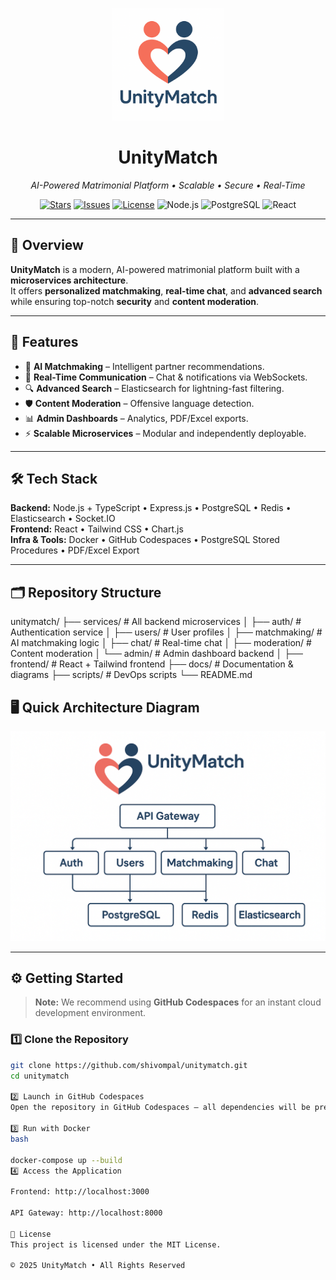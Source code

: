 <p align="center">
  <img src="docs/assets/unitymatch-logo.png" alt="UnityMatch Logo" width="180" />
</p>

<h1 align="center">UnityMatch</h1>

<p align="center">
  <em>AI-Powered Matrimonial Platform • Scalable • Secure • Real-Time</em>
</p>

<p align="center">
  <a href="https://github.com/shivompal/unitymatch/stargazers"><img src="https://img.shields.io/github/stars/shivompal/unitymatch" alt="Stars"></a>
  <a href="https://github.com/shivompal/unitymatch/issues"><img src="https://img.shields.io/github/issues/shivompal/unitymatch" alt="Issues"></a>
  <a href="https://github.com/shivompal/unitymatch/blob/main/LICENSE"><img src="https://img.shields.io/github/license/shivompal/unitymatch" alt="License"></a>
  <img src="https://img.shields.io/badge/Node.js-22.x-green" alt="Node.js">
  <img src="https://img.shields.io/badge/PostgreSQL-15.x-blue" alt="PostgreSQL">
  <img src="https://img.shields.io/badge/React-19.x-61DAFB" alt="React">
</p>

---

## 📖 Overview

**UnityMatch** is a modern, AI-powered matrimonial platform built with a **microservices architecture**.  
It offers **personalized matchmaking**, **real-time chat**, and **advanced search** while ensuring top-notch **security** and **content moderation**.

---

## 🚀 Features

- 🤖 **AI Matchmaking** – Intelligent partner recommendations.
- 📡 **Real-Time Communication** – Chat & notifications via WebSockets.
- 🔍 **Advanced Search** – Elasticsearch for lightning-fast filtering.
- 🛡️ **Content Moderation** – Offensive language detection.
- 📊 **Admin Dashboards** – Analytics, PDF/Excel exports.
- ⚡ **Scalable Microservices** – Modular and independently deployable.

---

## 🛠 Tech Stack

**Backend:** Node.js + TypeScript • Express.js • PostgreSQL • Redis • Elasticsearch • Socket.IO  
**Frontend:** React • Tailwind CSS • Chart.js  
**Infra & Tools:** Docker • GitHub Codespaces • PostgreSQL Stored Procedures • PDF/Excel Export

---

## 🗂 Repository Structure

unitymatch/
├── services/ # All backend microservices
│ ├── auth/ # Authentication service
│ ├── users/ # User profiles
│ ├── matchmaking/ # AI matchmaking logic
│ ├── chat/ # Real-time chat
│ ├── moderation/ # Content moderation
│ └── admin/ # Admin dashboard backend
│
├── frontend/ # React + Tailwind frontend
├── docs/ # Documentation & diagrams
├── scripts/ # DevOps scripts
└── README.md

## 🖥️ Quick Architecture Diagram

<p align="center">
  <img src="docs/assets/architecture-diagram.png" alt="UnityMatch Architecture" width="650"/>
</p>

---

## ⚙️ Getting Started

> **Note:** We recommend using **GitHub Codespaces** for an instant cloud development environment.

### 1️⃣ Clone the Repository

```bash
git clone https://github.com/shivompal/unitymatch.git
cd unitymatch

2️⃣ Launch in GitHub Codespaces
Open the repository in GitHub Codespaces – all dependencies will be pre-installed.

3️⃣ Run with Docker
bash

docker-compose up --build
4️⃣ Access the Application

Frontend: http://localhost:3000

API Gateway: http://localhost:8000

📜 License
This project is licensed under the MIT License.

© 2025 UnityMatch • All Rights Reserved
```
